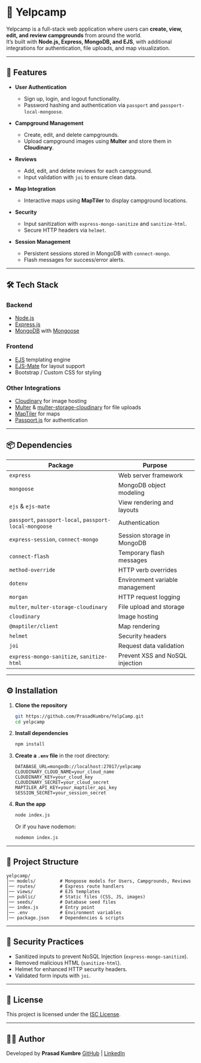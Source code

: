 # 🌄 Yelpcamp

Yelpcamp is a full-stack web application where users can **create, view, edit, and review campgrounds** from around the world.  
It’s built with **Node.js, Express, MongoDB, and EJS**, with additional integrations for authentication, file uploads, and map visualization.

---

## 🚀 Features

- **User Authentication**
  - Sign up, login, and logout functionality.
  - Password hashing and authentication via `passport` and `passport-local-mongoose`.
  
- **Campground Management**
  - Create, edit, and delete campgrounds.
  - Upload campground images using **Multer** and store them in **Cloudinary**.
  
- **Reviews**
  - Add, edit, and delete reviews for each campground.
  - Input validation with `joi` to ensure clean data.

- **Map Integration**
  - Interactive maps using **MapTiler** to display campground locations.
  
- **Security**
  - Input sanitization with `express-mongo-sanitize` and `sanitize-html`.
  - Secure HTTP headers via `helmet`.

- **Session Management**
  - Persistent sessions stored in MongoDB with `connect-mongo`.
  - Flash messages for success/error alerts.

---

## 🛠️ Tech Stack

### **Backend**
- [Node.js](https://nodejs.org/)
- [Express.js](https://expressjs.com/)
- [MongoDB](https://www.mongodb.com/) with [Mongoose](https://mongoosejs.com/)

### **Frontend**
- [EJS](https://ejs.co/) templating engine
- [EJS-Mate](https://www.npmjs.com/package/ejs-mate) for layout support
- Bootstrap / Custom CSS for styling

### **Other Integrations**
- [Cloudinary](https://cloudinary.com/) for image hosting
- [Multer](https://github.com/expressjs/multer) & [multer-storage-cloudinary](https://www.npmjs.com/package/multer-storage-cloudinary) for file uploads
- [MapTiler](https://www.maptiler.com/) for maps
- [Passport.js](http://www.passportjs.org/) for authentication

---

## 📦 Dependencies

| Package | Purpose |
|---------|---------|
| `express` | Web server framework |
| `mongoose` | MongoDB object modeling |
| `ejs` & `ejs-mate` | View rendering and layouts |
| `passport`, `passport-local`, `passport-local-mongoose` | Authentication |
| `express-session`, `connect-mongo` | Session storage in MongoDB |
| `connect-flash` | Temporary flash messages |
| `method-override` | HTTP verb overrides |
| `dotenv` | Environment variable management |
| `morgan` | HTTP request logging |
| `multer`, `multer-storage-cloudinary` | File upload and storage |
| `cloudinary` | Image hosting |
| `@maptiler/client` | Map rendering |
| `helmet` | Security headers |
| `joi` | Request data validation |
| `express-mongo-sanitize`, `sanitize-html` | Prevent XSS and NoSQL injection |

---

## ⚙️ Installation

1. **Clone the repository**
   ```bash
   git https://github.com/PrasadKumbre/YelpCamp.git
   cd yelpcamp
   ```

2. **Install dependencies**

   ```bash
   npm install
   ```

3. **Create a `.env` file** in the root directory:

   ```env
   DATABASE_URL=mongodb://localhost:27017/yelpcamp
   CLOUDINARY_CLOUD_NAME=your_cloud_name
   CLOUDINARY_KEY=your_cloud_key
   CLOUDINARY_SECRET=your_cloud_secret
   MAPTILER_API_KEY=your_maptiler_api_key
   SESSION_SECRET=your_session_secret
   ```

4. **Run the app**

   ```bash
   node index.js
   ```

   Or if you have nodemon:

   ```bash
   nodemon index.js
   ```

---

## 📂 Project Structure

```
yelpcamp/
│── models/         # Mongoose models for Users, Campgrounds, Reviews
│── routes/         # Express route handlers
│── views/          # EJS templates
│── public/         # Static files (CSS, JS, images)
│── seeds/          # Database seed files
│── index.js        # Entry point
│── .env            # Environment variables
│── package.json    # Dependencies & scripts
```

---

## 🔐 Security Practices

* Sanitized inputs to prevent NoSQL Injection (`express-mongo-sanitize`).
* Removed malicious HTML (`sanitize-html`).
* Helmet for enhanced HTTP security headers.
* Validated form inputs with `joi`.

---

## 📜 License

This project is licensed under the [ISC License](LICENSE).

---

## 👨‍💻 Author

Developed by **Prasad Kumbre**
[GitHub](https://github.com/PrasadKumbre) | [LinkedIn](https://in.linkedin.com/in/prasad-kumbre-367372229)

```
